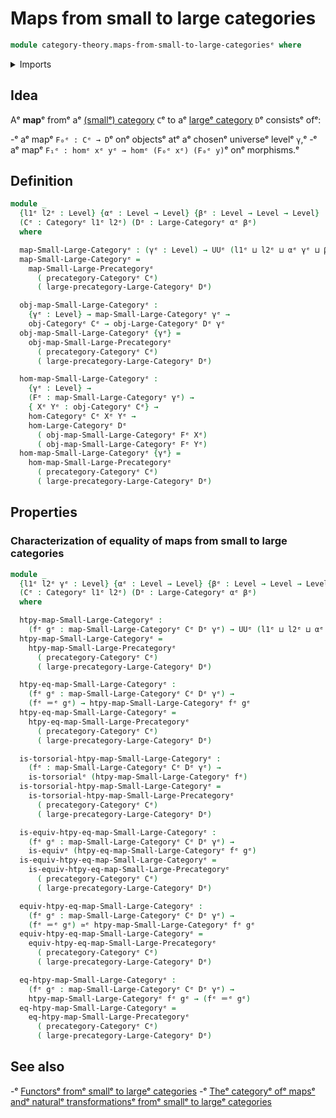 # Maps from small to large categories

```agda
module category-theory.maps-from-small-to-large-categoriesᵉ where
```

<details><summary>Imports</summary>

```agda
open import category-theory.categoriesᵉ
open import category-theory.large-categoriesᵉ
open import category-theory.maps-from-small-to-large-precategoriesᵉ

open import foundation.equivalencesᵉ
open import foundation.identity-typesᵉ
open import foundation.torsorial-type-familiesᵉ
open import foundation.universe-levelsᵉ
```

</details>

## Idea

Aᵉ **map**ᵉ fromᵉ aᵉ [(smallᵉ) category](category-theory.categories.mdᵉ) `C`ᵉ to aᵉ
[largeᵉ category](category-theory.large-categories.mdᵉ) `D`ᵉ consistsᵉ ofᵉ:

-ᵉ aᵉ mapᵉ `F₀ᵉ : Cᵉ → D`ᵉ onᵉ objectsᵉ atᵉ aᵉ chosenᵉ universeᵉ levelᵉ `γ`,ᵉ
-ᵉ aᵉ mapᵉ `F₁ᵉ : homᵉ xᵉ yᵉ → homᵉ (F₀ᵉ xᵉ) (F₀ᵉ y)`ᵉ onᵉ morphisms.ᵉ

## Definition

```agda
module _
  {l1ᵉ l2ᵉ : Level} {αᵉ : Level → Level} {βᵉ : Level → Level → Level}
  (Cᵉ : Categoryᵉ l1ᵉ l2ᵉ) (Dᵉ : Large-Categoryᵉ αᵉ βᵉ)
  where

  map-Small-Large-Categoryᵉ : (γᵉ : Level) → UUᵉ (l1ᵉ ⊔ l2ᵉ ⊔ αᵉ γᵉ ⊔ βᵉ γᵉ γᵉ)
  map-Small-Large-Categoryᵉ =
    map-Small-Large-Precategoryᵉ
      ( precategory-Categoryᵉ Cᵉ)
      ( large-precategory-Large-Categoryᵉ Dᵉ)

  obj-map-Small-Large-Categoryᵉ :
    {γᵉ : Level} → map-Small-Large-Categoryᵉ γᵉ →
    obj-Categoryᵉ Cᵉ → obj-Large-Categoryᵉ Dᵉ γᵉ
  obj-map-Small-Large-Categoryᵉ {γᵉ} =
    obj-map-Small-Large-Precategoryᵉ
      ( precategory-Categoryᵉ Cᵉ)
      ( large-precategory-Large-Categoryᵉ Dᵉ)

  hom-map-Small-Large-Categoryᵉ :
    {γᵉ : Level} →
    (Fᵉ : map-Small-Large-Categoryᵉ γᵉ) →
    { Xᵉ Yᵉ : obj-Categoryᵉ Cᵉ} →
    hom-Categoryᵉ Cᵉ Xᵉ Yᵉ →
    hom-Large-Categoryᵉ Dᵉ
      ( obj-map-Small-Large-Categoryᵉ Fᵉ Xᵉ)
      ( obj-map-Small-Large-Categoryᵉ Fᵉ Yᵉ)
  hom-map-Small-Large-Categoryᵉ {γᵉ} =
    hom-map-Small-Large-Precategoryᵉ
      ( precategory-Categoryᵉ Cᵉ)
      ( large-precategory-Large-Categoryᵉ Dᵉ)
```

## Properties

### Characterization of equality of maps from small to large categories

```agda
module _
  {l1ᵉ l2ᵉ γᵉ : Level} {αᵉ : Level → Level} {βᵉ : Level → Level → Level}
  (Cᵉ : Categoryᵉ l1ᵉ l2ᵉ) (Dᵉ : Large-Categoryᵉ αᵉ βᵉ)
  where

  htpy-map-Small-Large-Categoryᵉ :
    (fᵉ gᵉ : map-Small-Large-Categoryᵉ Cᵉ Dᵉ γᵉ) → UUᵉ (l1ᵉ ⊔ l2ᵉ ⊔ αᵉ γᵉ ⊔ βᵉ γᵉ γᵉ)
  htpy-map-Small-Large-Categoryᵉ =
    htpy-map-Small-Large-Precategoryᵉ
      ( precategory-Categoryᵉ Cᵉ)
      ( large-precategory-Large-Categoryᵉ Dᵉ)

  htpy-eq-map-Small-Large-Categoryᵉ :
    (fᵉ gᵉ : map-Small-Large-Categoryᵉ Cᵉ Dᵉ γᵉ) →
    (fᵉ ＝ᵉ gᵉ) → htpy-map-Small-Large-Categoryᵉ fᵉ gᵉ
  htpy-eq-map-Small-Large-Categoryᵉ =
    htpy-eq-map-Small-Large-Precategoryᵉ
      ( precategory-Categoryᵉ Cᵉ)
      ( large-precategory-Large-Categoryᵉ Dᵉ)

  is-torsorial-htpy-map-Small-Large-Categoryᵉ :
    (fᵉ : map-Small-Large-Categoryᵉ Cᵉ Dᵉ γᵉ) →
    is-torsorialᵉ (htpy-map-Small-Large-Categoryᵉ fᵉ)
  is-torsorial-htpy-map-Small-Large-Categoryᵉ =
    is-torsorial-htpy-map-Small-Large-Precategoryᵉ
      ( precategory-Categoryᵉ Cᵉ)
      ( large-precategory-Large-Categoryᵉ Dᵉ)

  is-equiv-htpy-eq-map-Small-Large-Categoryᵉ :
    (fᵉ gᵉ : map-Small-Large-Categoryᵉ Cᵉ Dᵉ γᵉ) →
    is-equivᵉ (htpy-eq-map-Small-Large-Categoryᵉ fᵉ gᵉ)
  is-equiv-htpy-eq-map-Small-Large-Categoryᵉ =
    is-equiv-htpy-eq-map-Small-Large-Precategoryᵉ
      ( precategory-Categoryᵉ Cᵉ)
      ( large-precategory-Large-Categoryᵉ Dᵉ)

  equiv-htpy-eq-map-Small-Large-Categoryᵉ :
    (fᵉ gᵉ : map-Small-Large-Categoryᵉ Cᵉ Dᵉ γᵉ) →
    (fᵉ ＝ᵉ gᵉ) ≃ᵉ htpy-map-Small-Large-Categoryᵉ fᵉ gᵉ
  equiv-htpy-eq-map-Small-Large-Categoryᵉ =
    equiv-htpy-eq-map-Small-Large-Precategoryᵉ
      ( precategory-Categoryᵉ Cᵉ)
      ( large-precategory-Large-Categoryᵉ Dᵉ)

  eq-htpy-map-Small-Large-Categoryᵉ :
    (fᵉ gᵉ : map-Small-Large-Categoryᵉ Cᵉ Dᵉ γᵉ) →
    htpy-map-Small-Large-Categoryᵉ fᵉ gᵉ → (fᵉ ＝ᵉ gᵉ)
  eq-htpy-map-Small-Large-Categoryᵉ =
    eq-htpy-map-Small-Large-Precategoryᵉ
      ( precategory-Categoryᵉ Cᵉ)
      ( large-precategory-Large-Categoryᵉ Dᵉ)
```

## See also

-ᵉ [Functorsᵉ fromᵉ smallᵉ to largeᵉ categories](category-theory.functors-from-small-to-large-categories.mdᵉ)
-ᵉ [Theᵉ categoryᵉ ofᵉ mapsᵉ andᵉ naturalᵉ transformationsᵉ fromᵉ smallᵉ to largeᵉ categories](category-theory.category-of-maps-from-small-to-large-categories.mdᵉ)